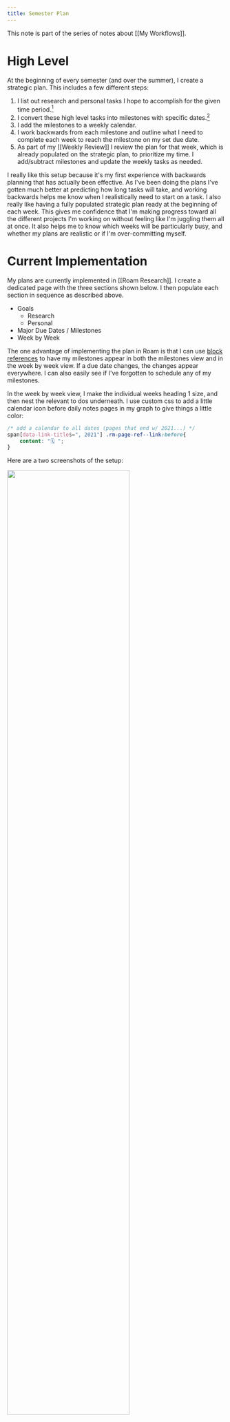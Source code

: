 ```yaml
---
title: Semester Plan
---
```


This note is part of the series of notes about [[My Workflows]].

# High Level
At the beginning of every semester (and over the summer), I create a strategic plan. This includes a few different steps:

1. I list out research and personal tasks I hope to accomplish for the given time period.[^1]
2. I convert these high level tasks into milestones with specific dates.[^2] 
3. I add the milestones to a weekly calendar.
4. I work backwards from each milestone and outline what I need to complete each week to reach the milestone on my set due date.
5. As part of my [[Weekly Review]] I review the plan for that week, which is already populated on the strategic plan, to prioritize my time. I add/subtract milestones and update the weekly tasks as needed.

I really like this setup because it's my first experience with backwards planning that has actually been effective. As I've been doing the plans I've gotten much better at predicting how long tasks will take, and working backwards helps me know when I realistically need to start on a task. I also really like having a fully populated strategic plan ready at the beginning of each week. This gives me confidence that I'm making progress toward all the different projects I'm working on without feeling like I'm juggling them all at once. It also helps me to know which weeks will be particularly busy, and whether my plans are realistic or if I'm over-committing myself.


# Current Implementation

My plans are currently implemented in [[Roam Research]]. I create a dedicated page with the three sections shown below. I then populate each section in sequence as described above.

- Goals
	- Research
	- Personal
- Major Due Dates / Milestones
- Week by Week

The one advantage of implementing the plan in Roam is that I can use [block references](https://www.roamtips.com/home/what-is-block-roam-research) to have my milestones appear in both the milestones view and in the week by week view. If a due date changes, the changes appear everywhere. I can also easily see if I've forgotten to schedule any of my milestones.

In the week by week view, I make the individual weeks heading 1 size, and then nest the relevant to dos underneath. I use custom css to add a little calendar icon before daily notes pages in my graph to give things a little color:

```css
/* add a calendar to all dates (pages that end w/ 2021...) */
span[data-link-title$=", 2021"] .rm-page-ref--link:before{
    content: "🗓 ";
}
```


Here are a two screenshots of the setup:

<img src="/garden/assets/milestones.png" height="75%" width="75%"/>

<img src="/garden/assets/weekly.png" height="75%" width="75%"/>

## Potential Improvements
The only downside of this system right now is that I have to manually create the week by week blocks and move the milestones to them. However, since I only need to do this once a semester, I don't think it is worth automating. There is a keyboard shortcut in [Roam Toolkit](https://chrome.google.com/webstore/detail/roam-toolkit/ebckolanhdjilblnkcgcgifaikppnhba?hl=en-US) that allows you to quickly increase the date by a week, so that makes things a lot easier.

# Resources
This plan was based on watching the [Strategic Plan webinar](https://www.facultydiversity.org/webinars/semesterplan18) from the National Center for Faculty Development & Diversity. Highly recommend encouraging your institution to get a subscription for you if possible.

# Notes
[^1]: Although I am at a teaching focused institution and teaching makes up much of my days, I follow the [guidelines](https://www.facultydiversity.org/webinars/semesterplan18) from the National Center for Faculty Development & Diversity that says that research and personal tasks should be the focus of your strategic plan because teaching has more built-in accountability than most research and personal tasks.
[^2]: Some of these dates are more firm than others. For example, if I have a hard paper deadline, that's not likely to change. I try to pick a reasonable deadline for everything else, ideally spreading out over the course of the semester so things don't pile up at the end.